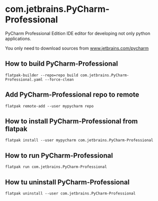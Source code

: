 # com.jetbrains.PyCharm-Professional

PyCharm Professional Edition IDE editor for developing not only python applications.

You only need to download sources from www.jetbrains.com/pycharm

## How to build PyCharm-Professional

```
flatpak-builder --repo=repo build com.jetbrains.PyCharm-Professional.yaml --force-clean
```

## Add PyCharm-Professional repo to remote

```
flatpak remote-add --user mypycharm repo
```

## How to install PyCharm-Professional from flatpak

```
flatpak install --user mypycharm com.jetbrains.PyCharm-Professional
```

## How to run PyCharm-Professional

```
flatpak run com.jetbrains.PyCharm-Professional
```

## How tu uninstall PyCharm-Professional

```
flatpak uninstall --user com.jetbrains.PyCharm-Professional
```
